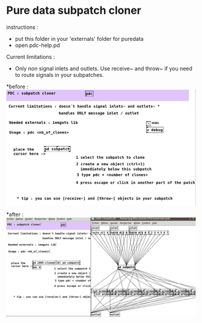 # Pure data subpatch cloner

instructions : 
* put this folder in your 'externals' folder for puredata
* open pdc-help.pd

Current limitations :
- Only non signal inlets and outlets. Use receive~ and throw~ if you need to route signals in your subpatches.

*before :
<img src="https://raw.githubusercontent.com/jyg/pdc/master/pd-clone.jpg" alt="pd-clone.jpg" >


*after :
<img src="https://raw.githubusercontent.com/jyg/pdc/master/pd-cloned.jpg" alt="pd-cloned.jpg" >
